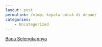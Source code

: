 ```yaml
---
layout: post
permalink: /mimpi-kepala-botak-di-depan/
categories:
    - Uncategorized
---
```


[Baca Selengkapnya](/10)